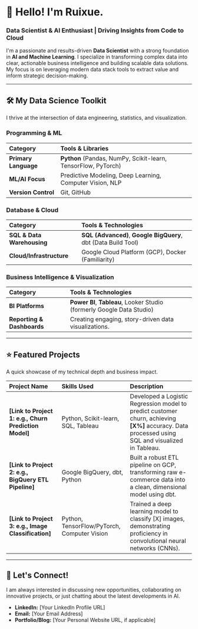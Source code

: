 # 👋 Hello! I'm Ruixue.

### Data Scientist & AI Enthusiast | Driving Insights from Code to Cloud

I'm a passionate and results-driven **Data Scientist** with a strong foundation in **AI and Machine Learning**. I specialize in transforming complex data into clear, actionable business intelligence and building scalable data solutions. My focus is on leveraging modern data stack tools to extract value and inform strategic decision-making.

---

## 🛠️ My Data Science Toolkit

I thrive at the intersection of data engineering, statistics, and visualization.

### Programming & ML

| Category | Tools & Libraries |
| :--- | :--- |
| **Primary Language** | **Python** (Pandas, NumPy, Scikit-learn, TensorFlow, PyTorch) |
| **ML/AI Focus** | Predictive Modeling, Deep Learning, Computer Vision, NLP |
| **Version Control** | Git, GitHub |

### Database & Cloud

| Category | Tools & Technologies |
| :--- | :--- |
| **SQL & Data Warehousing** | **SQL (Advanced)**, **Google BigQuery**, dbt (Data Build Tool) |
| **Cloud/Infrastructure** | Google Cloud Platform (GCP), Docker (Familiarity) |

### Business Intelligence & Visualization

| Category | Tools & Technologies |
| :--- | :--- |
| **BI Platforms** | **Power BI**, **Tableau**, Looker Studio (formerly Google Data Studio) |
| **Reporting & Dashboards** | Creating engaging, story-driven data visualizations. |

---

## ⭐ Featured Projects

A quick showcase of my technical depth and business impact.

| Project Name | Skills Used | Description |
| :--- | :--- | :--- |
| **[Link to Project 1: e.g., Churn Prediction Model]** | Python, Scikit-learn, SQL, Tableau | Developed a Logistic Regression model to predict customer churn, achieving **[X%]** accuracy. Data processed using SQL and visualized in Tableau. |
| **[Link to Project 2: e.g., BigQuery ETL Pipeline]** | Google BigQuery, dbt, Python | Built a robust ETL pipeline on GCP, transforming raw e-commerce data into a clean, dimensional model using dbt. |
| **[Link to Project 3: e.g., Image Classification]** | Python, TensorFlow/PyTorch, Computer Vision | Trained a deep learning model to classify [X] images, demonstrating proficiency in convolutional neural networks (CNNs). |

---

## 🚀 Let's Connect!

I am always interested in discussing new opportunities, collaborating on innovative projects, or just chatting about the latest developments in AI.

* **LinkedIn:** [Your LinkedIn Profile URL]
* **Email:** [Your Email Address]
* **Portfolio/Blog:** [Your Personal Website URL, if applicable]

